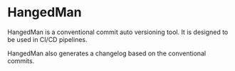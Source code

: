 # HangedMan

HangedMan is a conventional commit auto versioning tool. It is designed to be used in CI/CD pipelines.

HangedMan also generates a changelog based on the conventional commits.